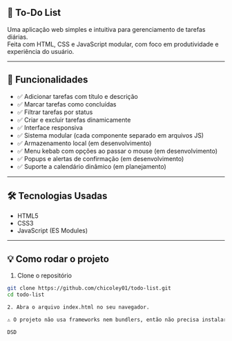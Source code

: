 ## 📝 To-Do List

Uma aplicação web simples e intuitiva para gerenciamento de tarefas diárias.  
Feita com HTML, CSS e JavaScript modular, com foco em produtividade e experiência do usuário.

---

## 🚀 Funcionalidades

- ✅ Adicionar tarefas com título e descrição
- ✅ Marcar tarefas como concluídas
- ✅ Filtrar tarefas por status
- ✅ Criar e excluir tarefas dinamicamente
- ✅ Interface responsiva
- ✅ Sistema modular (cada componente separado em arquivos JS)
- ✅ Armazenamento local (em desenvolvimento)
- ✅ Menu kebab com opções ao passar o mouse (em desenvolvimento)
- ✅ Popups e alertas de confirmação (em desenvolvimento)
- ✅ Suporte a calendário dinâmico (em planejamento)

---

## 🛠️ Tecnologias Usadas

- HTML5
- CSS3
- JavaScript (ES Modules)

---

## 💡 Como rodar o projeto

1. Clone o repositório
```bash
git clone https://github.com/chicoley01/todo-list.git
cd todo-list

2. Abra o arquivo index.html no seu navegador.

⚠️ O projeto não usa frameworks nem bundlers, então não precisa instalar dependências.```bash

DSD



